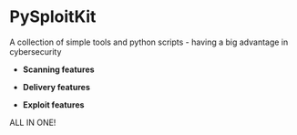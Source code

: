 # PySploitKit

A collection of simple tools and python scripts - having a big advantage in cybersecurity

- **Scanning features**

- **Delivery features**

- **Exploit features**

ALL IN ONE!